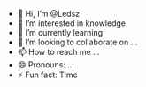 - 👋 Hi, I’m @Ledsz
- 👀 I’m interested in knowledge
- 🌱 I’m currently learning    
- 💞️ I’m looking to collaborate on ...
- 📫 How to reach me ...
- 😄 Pronouns: ...
- ⚡ Fun fact: Time

<!---
Ledsz/Ledsz is a ✨ special ✨ repository because its `README.md` (this file) appears on your GitHub profile.
You can click the Preview link to take a look at your changes.
--->
